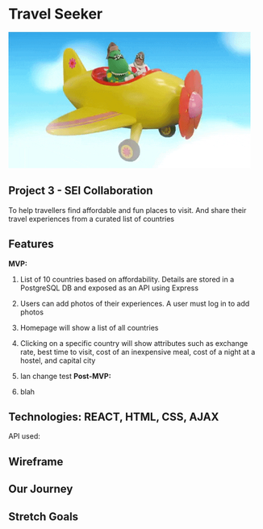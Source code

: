 # Travel Seeker
![Image](flyingdino.gif)


## Project 3 - SEI Collaboration

To help travellers find affordable and fun places to visit.  And share their travel experiences from a curated list of countries

## Features

**MVP:**

1. List of 10 countries based on affordability.  Details are stored in a PostgreSQL DB and exposed as an API using Express
2. Users can add photos of their experiences. A user must log in to add photos
3. Homepage will show a list of all countries
4. Clicking on a specific country will show attributes such as exchange rate, best time to visit, cost of an inexpensive meal, cost of a night at a hostel, and capital city

5. Ian change test
**Post-MVP:**

1. blah

## Technologies: REACT, HTML, CSS, AJAX
API used: 

## Wireframe




## Our Journey


## Stretch Goals

